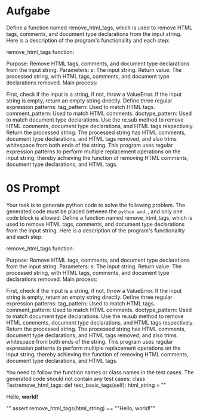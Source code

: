 # Aufgabe
Define a function named remove_html_tags, which is used to remove HTML tags, comments, and document type declarations from the input string. Here is a description of the program's functionality and each step:

remove_html_tags function:

Purpose: Remove HTML tags, comments, and document type declarations from the input string.
Parameters:
s: The input string.
Return value:
The processed string, with HTML tags, comments, and document type declarations removed.
Main process:

First, check if the input is a string, if not, throw a ValueError.
If the input string is empty, return an empty string directly.
Define three regular expression patterns:
tag_pattern: Used to match HTML tags.
comment_pattern: Used to match HTML comments.
doctype_pattern: Used to match document type declarations.
Use the re.sub method to remove HTML comments, document type declarations, and HTML tags respectively.
Return the processed string. The processed string has HTML comments, document type declarations, and HTML tags removed, and also trims whitespace from both ends of the string.
This program uses regular expression patterns to perform multiple replacement operations on the input string, thereby achieving the function of removing HTML comments, document type declarations, and HTML tags.

# 0S Prompt
Your task is to generate python code to solve the following problem. The generated code must be placed between the ```python and ```, and only one code block is allowed: 
Define a function named remove_html_tags, which is used to remove HTML tags, comments, and document type declarations from the input string. Here is a description of the program's functionality and each step:

remove_html_tags function:

Purpose: Remove HTML tags, comments, and document type declarations from the input string.
Parameters:
s: The input string.
Return value:
The processed string, with HTML tags, comments, and document type declarations removed.
Main process:

First, check if the input is a string, if not, throw a ValueError.
If the input string is empty, return an empty string directly.
Define three regular expression patterns:
tag_pattern: Used to match HTML tags.
comment_pattern: Used to match HTML comments.
doctype_pattern: Used to match document type declarations.
Use the re.sub method to remove HTML comments, document type declarations, and HTML tags respectively.
Return the processed string. The processed string has HTML comments, document type declarations, and HTML tags removed, and also trims whitespace from both ends of the string.
This program uses regular expression patterns to perform multiple replacement operations on the input string, thereby achieving the function of removing HTML comments, document type declarations, and HTML tags.

You need to follow the function names or class names in the test cases. The generated code should not contain any test cases: 
class Testremove_html_tags:
    def test_basic_tags(self):
        html_string = ""<p>Hello, <strong>world!</strong></p>""
        assert remove_html_tags(html_string) == ""Hello, world!""


